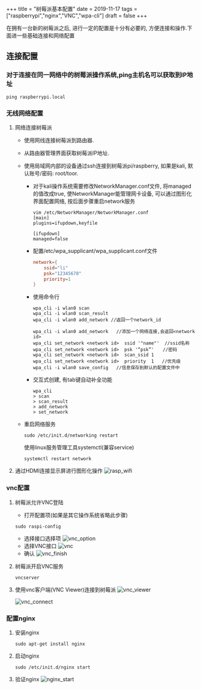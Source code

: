 +++
title = "树莓派基本配置"
date = 2019-11-17
tags = ["raspberrypi","nginx","VNC","wpa-cli"]
draft = false
+++

在拥有一台新的树莓派之后, 进行一定的配置是十分有必要的, 方便连接和操作.下面进一些基础连接和网络配置
<!-- more -->
## 连接配置

### 对于连接在同一网络中的树莓派操作系统,ping主机名可以获取到IP地址

```shell
ping raspberrypi.local
```

### 无线网络配置

1. 网络连接树莓派
    - 使用网线连接树莓派到路由器.
    - 从路由器管理界面获取树莓派IP地址.
    - 使用局域网内部的设备通过ssh连接到树莓派pi/raspberry, 如果是kali, 默认账号/密码: root/toor.

        - 对于kali操作系统需要修改NetworkManager.conf文件, 将managed的值改成true, 使NetworkManager能管理网卡设备, 可以通过图形化界面配置网络, 按后面步骤重启network服务

            ```shell
            vim /etc/NetworkManager/NetworkManager.conf
            [main]
            plugins=ifupdown,keyfile

            [ifupdown]
            managed=false
            ```

        - 配置/etc/wpa_supplicant/wpa_supplicant.conf文件

            ```conf
            network={
                ssid="li"
                psk="12345678"
                priority=1
            }
            ```

        - 使用命令行

            ```shell
            wpa_cli -i wlan0 scan
            wpa_cli -i wlan0 scan_result
            wpa_cli -i wlan0 add_network //返回一个network_id
            ```

            ```shell
            wpa_cli -i wlan0 add_network   //添加一个网络连接,会返回<network id> 
            wpa_cli set_network <network id>  ssid '"name"'  //ssid名称 
            wpa_cli set_network <network id>  psk '“psk”'　　//密码
            wpa_cli set_network <network id>  scan_ssid 1
            wpa_cli set_network <network id>  priority  1   //优先级
            wpa_cli -i wlan0 save_config   //信息保存到默认的配置文件中
            ```

        - 交互式创建, 有tab键自动补全功能

            ```shell
            wpa_cli
            > scan
            > scan_result
            > add_network
            > set_network
            ```

    - 重启网络服务

        ```shell
        sudo /etc/init.d/networking restart
        ````

        使用linux服务管理工具systemctl(兼容service)

        ```shell
        systemctl restart network
        ```

1. 通过HDMI连接显示屏进行图形化操作
    ![rasp_wifi](https://i.loli.net/2019/11/17/3otxiPMAaWpzQef.jpg)

### vnc配置

1. 树莓派允许VNC登陆

    - 打开配置项(如果是其它操作系统省略此步骤)

    ```shell
    sudo raspi-config
    ```

    - 选择接口选择项
    ![vnc_option](https://i.loli.net/2019/11/17/FGrMNBcyWtiPaLk.jpg)
    - 选择VNC接口
    ![vnc](https://i.loli.net/2019/11/17/bEa8wlgiX7tu64s.jpg)
    - 确认
    ![vnc_finish](https://i.loli.net/2019/11/17/7GQAYJ2bWZSkDi1.jpg)

1. 树莓派开启VNC服务

    ```shell
    vncserver
    ```

1. 使用vnc客户端(VNC Viewer)连接到树莓派
    ![vnc_viewer](https://i.loli.net/2019/11/17/Ug2CQ6yFrnOEkNh.jpg)

    ![vnc_connect](https://i.loli.net/2019/11/17/2yrIsjdpWkYmexQ.jpg)

### 配置nginx

1. 安装nginx

    ```shell
    sudo apt-get install nginx
    ```

1. 启动nginx

    ```shell
    sudo /etc/init.d/nginx start
    ```

1. 验证nginx
    ![nginx_start](https://i.loli.net/2019/11/17/heV1MrYcy4HN63m.jpg)

